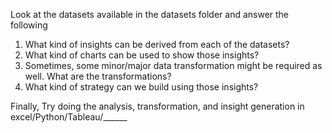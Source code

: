 Look at the datasets available in the datasets folder and answer the following

1. What kind of insights can be derived from each of the datasets? 
2. What kind of charts can be used to show those insights?
3. Sometimes, some minor/major data transformation might be required as well. What are the transformations?
4. What kind of strategy can we build using those insights?

Finally,
Try doing the analysis, transformation, and insight generation in excel/Python/Tableau/______
